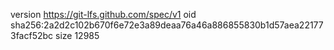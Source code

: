 version https://git-lfs.github.com/spec/v1
oid sha256:2a2d2c102b670f6e72e3a89deaa76a46a886855830b1d57aea221773facf52bc
size 12985
